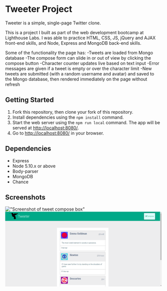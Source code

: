 # Tweeter Project

Tweeter is a simple, single-page Twitter clone.

This is a project I built as part of the web development bootcamp at Lighthouse Labs. I was able to practice HTML, CSS, JS, jQuery and AJAX front-end skills, and Node, Express and MongoDB back-end skills.

Some of the functionality the page has:
-Tweets are loaded from Mongo database
-The compose form can slide in or out of view by clicking the compose button
-Character counter updates live based on text input
-Error messages are given if a tweet is empty or over the character limit
-New tweets are submitted (with a random username and avatar) and saved
 to the Mongo database, then rendered immediately on the page without refresh

## Getting Started

1. Fork this repository, then clone your fork of this repository.
2. Install dependencies using the `npm install` command.
3. Start the web server using the `npm run local` command. The app will be served at <http://localhost:8080/>.
4. Go to <http://localhost:8080/> in your browser.

## Dependencies

- Express
- Node 5.10.x or above
- Body-parser
- MongoDB
- Chance

## Screenshots

!["Screenshot of tweet compose box"](https://github.com/lighthouse-labs/tweeter/blob/master/docs/tweet-box.png)
!["Screenshot of tweets"](https://github.com/lighthouse-labs/tweeter/blob/master/docs/tweets.png)
